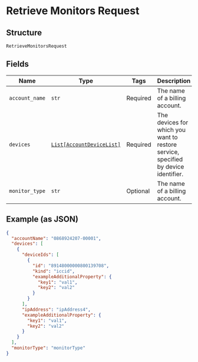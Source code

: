 
# Retrieve Monitors Request

## Structure

`RetrieveMonitorsRequest`

## Fields

| Name | Type | Tags | Description |
|  --- | --- | --- | --- |
| `account_name` | `str` | Required | The name of a billing account. |
| `devices` | [`List[AccountDeviceList]`](../../doc/models/account-device-list.md) | Required | The devices for which you want to restore service, specified by device identifier. |
| `monitor_type` | `str` | Optional | The name of a billing account. |

## Example (as JSON)

```json
{
  "accountName": "0868924207-00001",
  "devices": [
    {
      "deviceIds": [
        {
          "id": "89148000000800139708",
          "kind": "iccid",
          "exampleAdditionalProperty": {
            "key1": "val1",
            "key2": "val2"
          }
        }
      ],
      "ipAddress": "ipAddress4",
      "exampleAdditionalProperty": {
        "key1": "val1",
        "key2": "val2"
      }
    }
  ],
  "monitorType": "monitorType"
}
```

